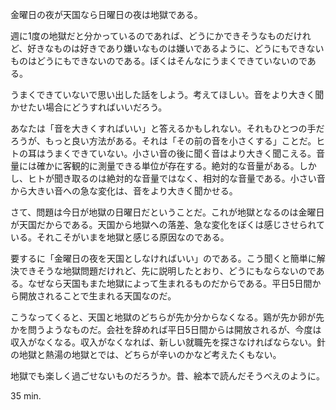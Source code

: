 金曜日の夜が天国なら日曜日の夜は地獄である。

週に1度の地獄だと分かっているのであれば、どうにかできそうなものだけれど、好きなものは好きであり嫌いなものは嫌いであるように、どうにもできないものはどうにもできないのである。ぼくはそんなにうまくできていないのである。

うまくできていないで思い出した話をしよう。考えてほしい。音をより大きく聞かせたい場合にどうすればいいだろう。

あなたは「音を大きくすればいい」と答えるかもしれない。それもひとつの手だろうが、もっと良い方法がある。それは「その前の音を小さくする」ことだ。ヒトの耳はうまくできていない。小さい音の後に聞く音はより大きく聞こえる。音量には確かに客観的に測量できる単位が存在する。絶対的な音量がある。しかし、ヒトが聞き取るのは絶対的な音量ではなく、相対的な音量である。小さい音から大きい音への急な変化は、音をより大きく聞かせる。

さて、問題は今日が地獄の日曜日だということだ。これが地獄となるのは金曜日が天国だからである。天国から地獄への落差、急な変化をぼくは感じさせられている。それこそがいまを地獄と感じる原因なのである。

要するに「金曜日の夜を天国としなければいい」のである。こう聞くと簡単に解決できそうな地獄問題だけれど、先に説明したとおり、どうにもならないのである。なぜなら天国もまた地獄によって生まれるものだからである。平日5日間から開放されることで生まれる天国なのだ。

こうなってくると、天国と地獄のどちらが先か分からなくなる。鶏が先か卵が先かを問うようなものだ。会社を辞めれば平日5日間からは開放されるが、今度は収入がなくなる。収入がなくなれば、新しい就職先を探さなければならない。針の地獄と熱湯の地獄とでは、どちらが辛いのかなど考えたくもない。

地獄でも楽しく過ごせないものだろうか。昔、絵本で読んだそうべえのように。

35 min.
